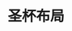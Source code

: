 # 圣杯布局

<vuep template="#demo1" class="full-page"></vuep>
<script v-pre type="text/x-template" id="demo1">
<style>
  .root{
    width: 90%;
    margin: 30px auto;
  }
  header,footer{
    height: 100px;
    background: #D2B48C;
    text-align: center;
    line-height: 100px;
  }
  footer{
    clear: both;
  }
  .container{
    overflow: hidden;
  }
  .container > div{
    float: left;
  }
  .container .middle{
    padding: 0 150px;
    width: 100%;
    background: #FCFAF3;
    margin-bottom: -9999px;
    padding-bottom: 9999px;
    
  }
  .container .left{
    width: 150px;
    background: #BC8F8F;
    margin-left: -100%;
    margin-bottom: -9999px;
    padding-bottom: 9999px;
  }
  .container .right{
    width: 150px;
    background: #657C89;
    margin-left: -150px;
    margin-bottom: -9999px;
    padding-bottom: 9999px;
  }
</style>
<template>
  <div class="root">
    <header>我是header</header>
    <div class="container">
      <div class="middle">
        我是middle
        蒹葭苍苍，白露为霜。所谓伊人，在水一方。
        溯洄从之，道阻且长。溯游从之，宛在水中央。
        蒹葭萋萋，白露未晞。所谓伊人，在水之湄。
        溯洄从之，道阻且跻。溯游从之，宛在水中坻。
        蒹葭采采，白露未已。所谓伊人，在水之涘。
        溯洄从之，道阻且右。溯游从之，宛在水中沚。
      </div>
      <div class="left">
        我是left<br/>
        译文
河边芦苇青苍苍，秋深露水结成霜。 意中之人在何处？就在河水那一方。
逆着流水去找她，道路险阻又太长。 顺着流水去找她，仿佛在那水中央。
河边芦苇密又繁，清晨露水未曾干。 意中之人在何处?就在河岸那一边。
逆着流水去找她，道路险阻攀登难。 顺着流水去找她，仿佛就在水中滩。
河边芦苇密稠稠，早晨露水未全收。 意中之人在何处?就在水边那一头。
逆着流水去找她，道路险阻曲难求。 顺着流水去找她，仿佛就在水中洲。
      </div>
      <div class="right">
        我是right
      </div>
    </div>
    <footer>我是footer</footer>
  </div>
</template>
<script></script>
</script>
